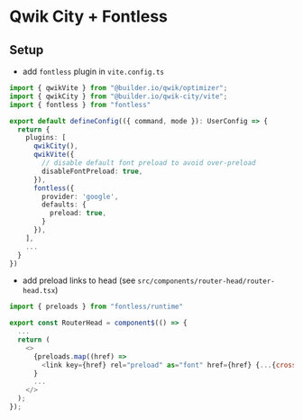 # Qwik City + Fontless

## Setup

- add `fontless` plugin in `vite.config.ts`

```ts
import { qwikVite } from "@builder.io/qwik/optimizer";
import { qwikCity } from "@builder.io/qwik-city/vite";
import { fontless } from "fontless"

export default defineConfig(({ command, mode }): UserConfig => {
  return {
    plugins: [
      qwikCity(),
      qwikVite({
        // disable default font preload to avoid over-preload
        disableFontPreload: true,
      }),
      fontless({
        provider: 'google',
        defaults: {
          preload: true,
        }
      }),
    ],
    ...
  }
})
```

- add preload links to head (see `src/components/router-head/router-head.tsx`)

```js
import { preloads } from "fontless/runtime"

export const RouterHead = component$(() => {
  ...
  return (
    <>
      {preloads.map((href) => 
        <link key={href} rel="preload" as="font" href={href} {...{crossorigin: ""}} />)
      }
      ...
    </>
  );
});
```
